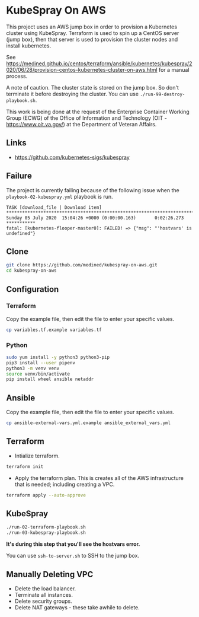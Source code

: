 # KubeSpray On AWS

This project uses an AWS jump box in order to provision a Kubernetes cluster using KubeSpray. Terraform is used to spin up a CentOS server (jump box), then that server is used to provision the cluster nodes and install kubernetes.

See https://medined.github.io/centos/terraform/ansible/kubernetes/kubespray/2020/06/28/provision-centos-kubernetes-cluster-on-aws.html for a manual process.

A note of caution. The cluster state is stored on the jump box. So don't terminate it before destroying the cluster. You can use `./run-99-destroy-playbook.sh`. 

This work is being done at the request of the Enterprise Container Working Group (ECWG) of the Office of Information and Technology (OIT - https://www.oit.va.gov/) at the Department of Veteran Affairs.

## Links

* https://github.com/kubernetes-sigs/kubespray

## Failure

The project is currently failing because of the following issue when the `playbook-02-kubespray.yml` playbook is run.

```
TASK [download_file | Download item] **********************************************************************************************************************************************************************
Sunday 05 July 2020  15:04:26 +0000 (0:00:00.163)       0:02:26.273 *********** 
fatal: [kubernetes-flooper-master0]: FAILED! => {"msg": "'hostvars' is undefined"}
```

## Clone

```bash
git clone https://github.com/medined/kubespray-on-aws.git
cd kubespray-on-aws
```

## Configuration

### Terraform

Copy the example file, then edit the file to enter your specific values.

```bash
cp variables.tf.example variables.tf
```

### Python

```bash
sudo yum install -y python3 python3-pip
pip3 install --user pipenv
python3 -m venv venv
source venv/bin/activate
pip install wheel ansible netaddr
```

## Ansible

Copy the example file, then edit the file to enter your specific values.

```bash
cp ansible-external-vars.yml.example ansible_external_vars.yml
```

## Terraform

* Intialize terraform.

```bash
terraform init
```

* Apply the terraform plan. This is creates all of the AWS infrastructure that is needed; including creating a VPC.

```bash
terraform apply --auto-approve
```

## KubeSpray

```bash
./run-02-terraform-playbook.sh
./run-03-kubespray-playbook.sh
```

**It's during this step that you'll see the hostvars error.**

You can use `ssh-to-server.sh` to SSH to the jump box.

## Manually Deleting VPC

* Delete the load balancer.
* Terminate all instances.
* Delete security groups.
* Delete NAT gateways - these take awhile to delete.

